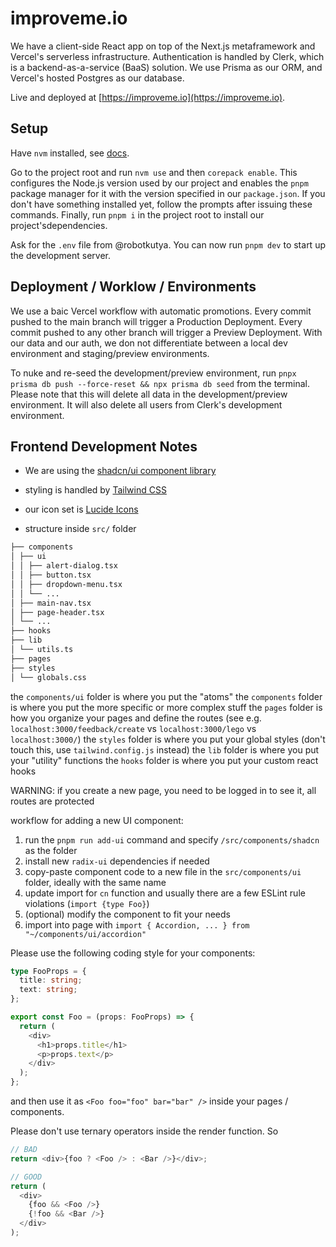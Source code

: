 # improveme.io

We have a client-side React app on top of the Next.js metaframework and Vercel's serverless infrastructure. Authentication is handled by Clerk, which is a backend-as-a-service (BaaS) solution. We use Prisma as our ORM, and Vercel's hosted Postgres as our database.

Live and deployed at [https://improveme.io](https://improveme.io).

## Setup

Have `nvm` installed, see [docs](https://github.com/nvm-sh/nvm?tab=readme-ov-file#installing-and-updating).

Go to the project root and run `nvm use` and then `corepack enable`. This configures the Node.js version used by our project and enables the `pnpm` package manager for it with the version specified in our `package.json`. If you don't have something installed yet, follow the prompts after issuing these commands. Finally, run `pnpm i` in the project root to install our project'sdependencies.

Ask for the `.env` file from @robotkutya. You can now run `pnpm dev` to start up the development server.

## Deployment / Worklow / Environments

We use a baic Vercel workflow with automatic promotions. Every commit pushed to the main branch will trigger a Production Deployment. Every commit pushed to any other branch will trigger a Preview Deployment. With our data and our auth, we don not differentiate between a local dev environment and staging/preview environments.

To nuke and re-seed the development/preview environment, run `pnpx prisma db push --force-reset && npx prisma db seed` from the terminal. Please note that this will delete all data in the development/preview environment. It will also delete all users from Clerk's development environment.

## Frontend Development Notes

- We are using the [shadcn/ui component library](https://ui.shadcn.com/docs#what-do-you-mean-by-not-a-component-library)
- styling is handled by [Tailwind CSS](https://tailwindcss.com/)
- our icon set is [Lucide Icons](https://lucide.dev/)

- structure inside `src/` folder

```bash
├── components
│ ├── ui
│ │ ├── alert-dialog.tsx
│ │ ├── button.tsx
│ │ ├── dropdown-menu.tsx
│ │ └── ...
│ ├── main-nav.tsx
│ ├── page-header.tsx
│ └── ...
├── hooks
├── lib
│ └── utils.ts
├── pages
├── styles
│ └── globals.css
```

the `components/ui` folder is where you put the "atoms"
the `components` folder is where you put the more specific or more complex stuff
the `pages` folder is how you organize your pages and define the routes
(see e.g. `localhost:3000/feedback/create` vs `localhost:3000/lego` vs `localhost:3000/`)
the `styles` folder is where you put your global styles (don't touch this, use `tailwind.config.js` instead)
the `lib` folder is where you put your "utility" functions
the `hooks` folder is where you put your custom react hooks

WARNING: if you create a new page, you need to be logged in to see it, all routes are protected

workflow for adding a new UI component:

1. run the `pnpm run add-ui` command and specify `/src/components/shadcn` as the folder
2. install new `radix-ui` dependencies if needed
3. copy-paste component code to a new file in the `src/components/ui` folder, ideally with the same name
4. update import for `cn` function and usually there are a few ESLint rule violations (`import {type Foo}`)
5. (optional) modify the component to fit your needs
6. import into page with `import { Accordion, ... } from "~/components/ui/accordion"`

Please use the following coding style for your components:

```ts
type FooProps = {
  title: string;
  text: string;
};

export const Foo = (props: FooProps) => {
  return (
    <div>
      <h1>props.title</h1>
      <p>props.text</p>
    </div>
  );
};
```

and then use it as `<Foo foo="foo" bar="bar" />` inside your pages / components.

Please don't use ternary operators inside the render function. So

```ts
// BAD
return <div>{foo ? <Foo /> : <Bar />}</div>;

// GOOD
return (
  <div>
    {foo && <Foo />}
    {!foo && <Bar />}
  </div>
);
```
